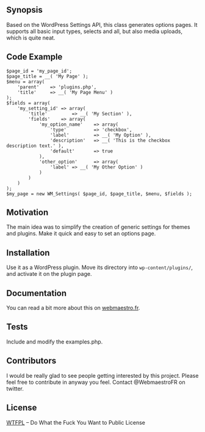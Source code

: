 ## Synopsis

Based on the WordPress Settings API, this class generates options pages. It supports all basic input types, selects and all, but also media uploads, which is quite neat.

## Code Example

	$page_id = 'my_page_id';
	$page_title = __( 'My Page' );
	$menu = array(
		'parent'	=> 'plugins.php',
		'title'		=> __( 'My Page Menu' )
	);
	$fields = array(
		'my_setting_id'	=> array(
			'title'			=> __( 'My Section' ),
			'fields'	=> array(
				'my_option_name'	=> array(
					'type'			=> 'checkbox',
					'label'			=> __( 'My Option' ),
					'description'	=> __( 'This is the checkbox description text.' ),
					'default'		=> true
				),
				'other_option'		=> array(
					'label'	=> __( 'My Other Option' )
				)
			)
		)
	);
	$my_page = new WM_Settings( $page_id, $page_title, $menu, $fields );

## Motivation

The main idea was to simplify the creation of generic settings for themes and plugins. Make it quick and easy to set an options page.

## Installation

Use it as a WordPress plugin. Move its directory into `wp-content/plugins/`, and activate it on the plugin page.

## Documentation

You can read a bit more about this on [webmaestro.fr](http://webmaestro.fr/blog/wordpress-theme-options-page/).

## Tests

Include and modify the examples.php.

## Contributors

I would be really glad to see people getting interested by this project. Please feel free to contribute in anyway you feel. Contact @WebmaestroFR on twitter.

## License

[WTFPL](http://www.wtfpl.net/) – Do What the Fuck You Want to Public License